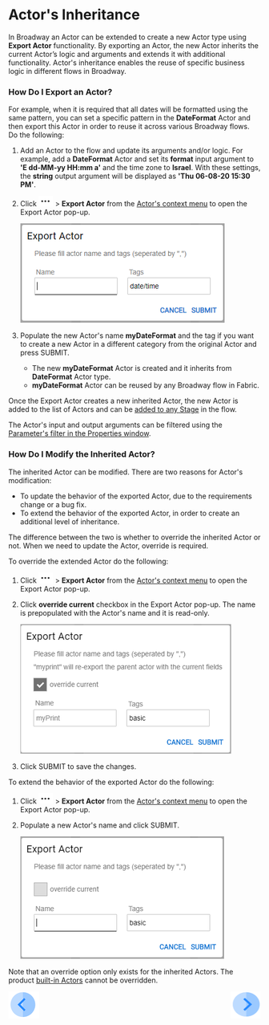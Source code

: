 # Actor's Inheritance

In Broadway an Actor can be extended to create a new Actor type using **Export Actor** functionality. By exporting an Actor, the new Actor inherits the current Actor’s logic and arguments and extends it with additional functionality. Actor's inheritance enables the reuse of specific business logic in different flows in Broadway.  

### How Do I Export an Actor?

For example, when it is required that all dates will be formatted using the same pattern, you can set a specific pattern in the **DateFormat** Actor and then export this Actor in order to reuse it across various Broadway flows. Do the following:

1. Add an Actor to the flow and update its arguments and/or logic. For example, add a **DateFormat**  Actor and set its **format** input argument to **'E  dd-MM-yy HH:mm a'** and the time zone to **Israel**. With these settings, the **string** output argument will be displayed as **'Thu  06-08-20 15:30 PM'**.

2. Click ![dots](images/99_19_dots.PNG) > **Export Actor** from the [Actor's context menu](18_broadway_flow_window.md#actor-context-menu) to open the Export Actor pop-up.

   ![export](images/99_06_export_1.PNG)

3. Populate the new Actor's name **myDateFormat** and the tag if you want to create a new Actor in a different category from the original Actor and press SUBMIT. 
   - The new **myDateFormat** Actor is created and it inherits from **DateFormat** Actor type.
   - **myDateFormat** Actor can be reused by any Broadway flow in Fabric.



Once the Export Actor creates a new inherited Actor, the new Actor is added to the list of Actors and can be [added to any Stage](03_broadway_actor.md#how-do-i-add-actor-to-stage) in the flow.

The Actor's input and output arguments can be filtered using the [Parameter's filter in the Properties window](03_broadway_actor_window.md#properties-overview).

 

### How Do I Modify the Inherited Actor?

The inherited Actor can be modified. There are two reasons for Actor's modification:

- To update the behavior of the exported Actor, due to the requirements change or a bug fix. 
- To extend the behavior of the exported Actor, in order to create an additional level of inheritance.

The difference between the two is whether to override the inherited Actor or not.  When we need to update the Actor, override is required. 

To override the extended Actor do the following:

1. Click ![dots](images/99_19_dots.PNG) > **Export Actor** from the [Actor's context menu](18_broadway_flow_window.md#actor-context-menu) to open the Export Actor pop-up.

2. Click **override current** checkbox in the Export Actor pop-up. The name is prepopulated with the Actor's name and it is read-only.

   ![export](images/99_06_export_2.PNG)

3. Click SUBMIT to save the changes.

To extend the behavior of the exported Actor do the following:

1. Click ![dots](images/99_19_dots.PNG) > **Export Actor** from the [Actor's context menu](18_broadway_flow_window.md#actor-context-menu) to open the Export Actor pop-up.

2. Populate a new Actor's name and click SUBMIT.

   ![export](images/99_06_export_3.PNG)



Note that an override option only exists for the inherited Actors. The product [built-in Actors](04_built_in_actor_types.md) cannot be overridden. 



[![Previous](/articles/images/Previous.png)](05_data_types.md)[<img align="right" width="60" height="54" src="/articles/images/Next.png">]()

